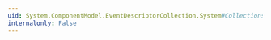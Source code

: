 ```yaml
---
uid: System.ComponentModel.EventDescriptorCollection.System#Collections#IEnumerable#GetEnumerator
internalonly: False
---
```

